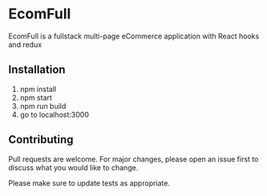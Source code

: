 # EcomFull

EcomFull is a fullstack multi-page eCommerce application with React hooks and redux

## Installation

1. npm install
2. npm start
3. npm run build
4. go to localhost:3000



## Contributing
Pull requests are welcome. For major changes, please open an issue first to discuss what you would like to change.

Please make sure to update tests as appropriate.

